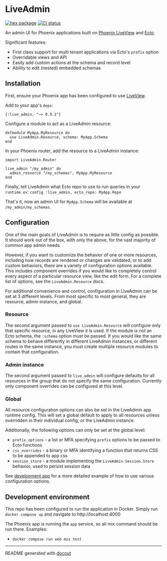 <!-- This README was generated with docout (https://github.com/tfwright/docout). Edits should be made to the formatter instead of this file, other changes will be overridden on compile. -->

# LiveAdmin

[![hex package](https://img.shields.io/hexpm/v/live_admin.svg)](https://hex.pm/packages/live_admin)
[![CI status](https://github.com/tfwright/live_admin/workflows/CI/badge.svg)](https://github.com/tfwright/live_admin/actions)

An admin UI for Phoenix applications built on [Phoenix LiveView](https://github.com/phoenixframework/phoenix_live_view) and [Ecto](https://github.com/elixir-ecto/ecto/).

Significant features:

* First class support for multi tenant applications via Ecto's `prefix` option
* Overridable views and API
* Easily add custom actions at the schema and record level
* Ability to edit (nested) embedded schemas

## Installation

First, ensure your Phoenix app has been configured to use [LiveView](https://hexdocs.pm/phoenix_live_view/installation.html).

Add to your app's `deps`:

```
{:live_admin, "~> 0.9.2"}
```

Configure a module to act as a LiveAdmin resource:

```
defmodule MyApp.MyResource do
  use LiveAdmin.Resource, schema: MyApp.Schema
end
```

In your Phoenix router, add the resource to a LiveAdmin instance:

```
import LiveAdmin.Router

live_admin "/my_admin" do
  admin_resource "/my_schemas", MyApp.MyResource
end
```

Finally, tell LiveAdmin what Ecto repo to use to run queries in your `runtime.ex`: `config :live_admin, ecto_repo: MyApp.Repo`

That's it, now an admin UI for `MyApp.Schema` will be available at `/my_admin/my_schemas`.

## Configuration

One of the main goals of LiveAdmin is to require as little config as possible.
It should work out of the box, with only the above, for the vast majority of common
app admin needs.

However, if you want to customize the behavior of one or more resources, including how records
are rendered or changes are validated, or to add custom behaviors, there are a variety of configuration options
available. This includes component overrides if you would like to completely control
every aspect of a particular resource view, like the edit form. For a complete list of options, see the `LiveAdmin.Resource` docs.

For additional convenience and control, configuration in LiveAdmin can be set at 3 different levels.
From most specific to most general, they are resource, admin instance, and global.

### Resource

The second argument passed to `use LiveAdmin.Resource` will configure only that specific resource,
in any LiveView it is used. If the module is not an Ecto schema, the `:schema` option must be passed.
If you would like the same schema to behave differently in different LiveAdmin instances, or different
routes in the same instance, you must create multiple resource modules to contain that configuration.

### Admin instance

The second argument passed to `live_admin` will configure defaults for all resources in the group
that do not specify the same configuration. Currently only component overrides can be configured at this level.

### Global

All resource configuration options can also be set in the LiveAdmin app runtime config. This will set a global
default to apply to all resources unless overridden in their individual config, or the LiveAdmin instance.

Additionally, the following options can only be set at the global level:

* `prefix_options` - a list or MFA specifying `prefix` options to be passed to Ecto functions
* `css_overrides` - a binary or MFA identifying a function that returns CSS to be appended to app css
* `session_store` - a module implementing the `LiveAdmin.Session.Store` behavior, used to persist session data

See [development app](/dev.exs) for a more detailed example of how to use various configuration options.

## Development environment

This repo has been configured to run the application in Docker. Simply run `docker compose up` and navigate to http://localhost:4000

The Phoenix app is running the `app` service, so all mix command should be run there. Examples:

* `docker compose run web mix test`

---

README generated with [docout](https://github.com/tfwright/docout)
